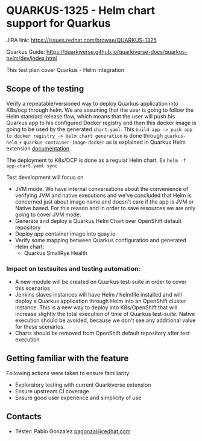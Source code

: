 # QUARKUS-1325 - Helm chart support for Quarkus

JIRA link: https://issues.redhat.com/browse/QUARKUS-1325

Quarkus Guide: https://quarkiverse.github.io/quarkiverse-docs/quarkus-helm/dev/index.html

This test plan cover Quarkus - Helm integration

## Scope of the testing

Verify a repeatable/versioned way to deploy Quarkus application into K8s/ocp through helm. We are assuming that the user is going to follow the Helm standard release flow, which means that the user will push his Quarkus app to his configured Docker registry and then this docker image is going to be used by the generated `chart.yaml`. This `build app -> push app to docker registry -> Helm chart generation` is done through `quarkus-helm` + `quarkus-container-image-docker` as is explained in Quarkus Helm extension [documentation](https://quarkiverse.github.io/quarkiverse-docs/quarkus-helm/dev/index.html). 

The deployment to K8s/OCP is done as a regular Helm chart. Ex `helm -f app-chart.yaml sync`

Test development will focus on
- JVM mode. We have internal conversations about the convenience of verifying JVM and native executions and we've concluded that Helm is concerned just about image name and doesn't care if the app is JVM or Native based. For this reason and in order to save resources we are only going to cover JVM mode.
- Generate and deploy a Quarkus Helm Chart over OpenShift default repository
- Deploy app container image into quay.io
- Verify some mapping between Quarkus configuration and generated Helm chart:
  - Quarkus SmallRye Health 

### Impact on testsuites and testing automation:

  - A new module will be created on Quarkus test-suite in order to cover this scenarios
  - Jenkins slaves instances will have Helm / helmfile installed and will deploy a Quarkus application through Helm into an OpenShift cluster instance. This is a new way to deploy into K8s/OpenShift that will increase slightly the total execution of time of Quarkus test-suite. Native execution should be avoided, because we don't see any additional value for these scenarios.  
  - Charts should be removed from OpenShift default repository after test execution 
  
## Getting familiar with the feature
Following actions were taken to ensure familiarity:
 - Exploratory testing with current Quarkiverse extension
 - Ensure upstream CI coverage
 - Ensure good user experience and simplicity of use

## Contacts
* Tester: Pablo Gonzalez <pagonzal@redhat.com>